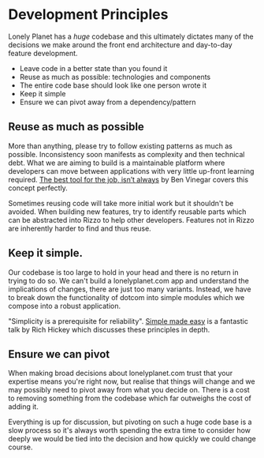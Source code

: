 # Development Principles

Lonely Planet has a _huge_ codebase and this ultimately dictates many of the decisions we make around the front end architecture and day-to-day feature development. 

- Leave code in a better state than you found it
- Reuse as much as possible: technologies and components
- The entire code base should look like one person wrote it
- Keep it simple
- Ensure we can pivot away from a dependency/pattern

## Reuse as much as possible

More than anything, please try to follow existing patterns as much as possible. Inconsistency soon manifests as complexity and then technical debt. What we are aiming to build is a maintainable platform where developers can move between applications with very little up-front learning required. [The best tool for the job, isn’t always](https://medium.com/@bentlegen/the-best-tool-for-the-job-isnt-always-6ed364f3f775) by Ben Vinegar covers this concept perfectly.

Sometimes reusing code will take more initial work but it shouldn't be avoided. When building new features, try to identify reusable parts which can be abstracted into Rizzo to help other developers. Features not in Rizzo are inherently harder to find and thus reuse.

## Keep it simple.

Our codebase is too large to hold in your head and there is no return in trying to do so. We can't build a lonelyplanet.com app and understand the implications of changes, there are just too many variants. Instead, we have to break down the functionality of dotcom into simple modules which we compose into a robust application.

"Simplicity is a prerequisite for reliability". [Simple made easy](http://www.infoq.com/presentations/Simple-Made-Easy) is a fantastic talk by Rich Hickey which discusses these principles in depth.

## Ensure we can pivot

When making broad decisions about lonelyplanet.com trust that your expertise means you're right now, but realise that things will change and we may possibly need to pivot away from what you decide on. There is a cost to removing something from the codebase which far outweighs the cost of adding it.

Everything is up for discussion, but pivoting on such a huge code base is a slow process so it's always worth spending the extra time to consider how deeply we would be tied into the decision and how quickly we could change course.
